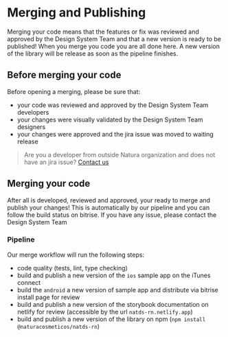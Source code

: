 # Merging and Publishing

Merging your code means that the features or fix was reviewed and approved by the Design System Team and that a new version is ready to be published!
When you merge you code you are all done here. A new version of the library will be release as soon as the pipeline finishes.

## Before merging your code

Before opening a merging, please be sure that:

- your code was reviewed and approved by the Design System Team developers
- your changes were visually validated by the Design System Team designers
- your changes were approved and the jira issue was moved to waiting release

> Are you a developer from outside Natura organization and does not have an jira issue?
> [Contact us](https://github.com/natura-cosmeticos/natds-rn/issues)

## Merging your code

After all is developed, reviewed and approved, your ready to merge and publish your changes!
This is automatically by our pipeline and you can follow the build status on bitrise.
If you have any issue, please contact the Design System Team

### Pipeline

Our merge workflow will run the following steps:

- code quality (tests, lint, type checking)
- build and publish a new version of the `ios` sample app on the iTunes connect
- build the `android` a new version of sample app and distribute via bitrise install page for review
- build and publish a new version of the storybook documentation on netlify for review (accessible by the url `natds-rn.netlify.app`)
- build and publish a new version of the library on npm (`npm install @naturacosmeticos/natds-rn`)
